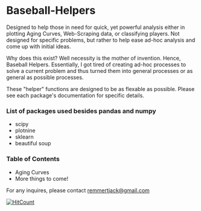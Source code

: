 # Baseball-Helpers
Designed to help those in need for quick, yet powerful analysis either in plotting Aging Curves, Web-Scraping data, or classifying players. Not designed for specific problems, but rather to help ease ad-hoc analysis and come up with initial ideas.

Why does this exist? Well necessity is the mother of invention. Hence, Baseball Helpers. Essentially, I got tired of creating ad-hoc processes to solve a current problem and thus turned them into general processes or as general as possible processes. 

These "helper" functions are designed to be as flexable as possible. Please see each package's documentation for specific details.

### List of packages used besides pandas and numpy
* scipy
* plotnine
* sklearn
* beautiful soup

### Table of Contents
* Aging Curves
* More things to come!

For any inquires, please contact remmertjack@gmail.com

[![HitCount](http://hits.dwyl.com/remmertjack/Baseball-Helpers.svg)](http://hits.dwyl.com/remmertjack/Baseball-Helpers)
